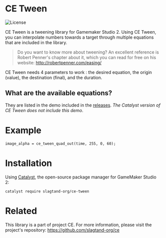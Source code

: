 # CE Tween
![License](https://img.shields.io/github/license/slagtand-org/ce-tween)

CE Tween is a tweening library for Gamemaker Studio 2. Using CE Tween, you can interpolate numbers towards a target through multiple equations that are included in the library. 

> Do you want to know more about tweening?
An excellent reference is Robert Penner's chapter about it, which you can read for free on his website: http://robertpenner.com/easing/ 

CE Tween needs 4 parameters to work : the desired equation, the origin (value), the destination (final), and the duration.

## What are the available equations? 
They are listed in the demo included in the [releases](https://github.com/slagtand-org/ce-tween/releases). *The Catalyst version of CE Tween does not include this demo*. 

# Example
```gml
image_alpha = ce_tween_quad_out(time, 255, 0, 60);
```

# Installation
Using [Catalyst](https://github.com/GameMakerHub/Catalyst), the open-source package manager for GameMaker Studio 2:

```
catalyst require slagtand-org/ce-tween
```

# Related
This library is a part of project CE. For more information, please visit the project's repository: https://github.com/slagtand-org/ce
